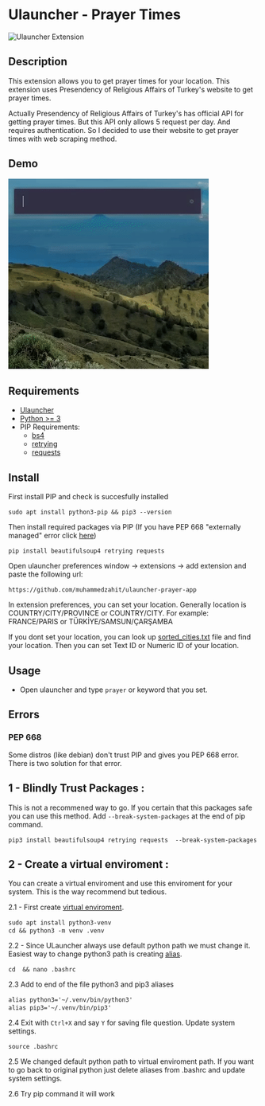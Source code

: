 # Ulauncher - Prayer Times

![Ulauncher Extension](https://img.shields.io/badge/Ulauncher-Extension-green.svg)

## Description

This extension allows you to get prayer times for your location. This extension uses Presendency of Religious Affairs of Turkey's website to get prayer times.

Actually Presendency of Religious Affairs of Turkey's has official API for getting prayer times. But this API only allows 5 request per day. And requires authentication. So I decided to use their website to get prayer times with web scraping method.

## Demo

![demo](video.gif)

## Requirements

- [Ulauncher](https://ulauncher.io/)
- [Python >= 3](https://www.python.org/)
- PIP Requirements:
    - [bs4](https://pypi.org/project/beautifulsoup4/)
    - [retrying](https://pypi.org/project/retrying/)
    - [requests](https://pypi.org/project/requests/)

## Install

First install PIP and check is succesfully installed

```
sudo apt install python3-pip && pip3 --version
```

Then install required packages via PIP (If you have PEP 668 "externally managed" error click [here](#pep-668))

```
pip install beautifulsoup4 retrying requests 
```

Open ulauncher preferences window -> extensions -> add extension and paste the following url:

```
https://github.com/muhammedzahit/ulauncher-prayer-app
```

In extension preferences, you can set your location. Generally location is COUNTRY/CITY/PROVINCE or COUNTRY/CITY. For example: FRANCE/PARIS or TÜRKİYE/SAMSUN/ÇARŞAMBA

If you dont set your location, you can look up [sorted_cities.txt](https://github.com/muhammedzahit/ulauncher-prayer-app/blob/main/sorted_cities.txt) file and find your location. Then you can set Text ID or Numeric ID of your location.

## Usage

- Open ulauncher and type `prayer` or keyword that you set.

## Errors

### PEP 668

Some distros (like debian) don't trust PIP and gives you PEP 668 error. There is two solution for that error.

## 1 - Blindly Trust Packages :

This is not a recommened way to go. If you certain that this packages safe you can use this method. Add `--break-system-packages` at the end of pip command.
```
pip3 install beautifulsoup4 retrying requests  --break-system-packages
```

## 2 - Create a virtual enviroment :

You can create a virtual enviroment and use this enviroment for your system. This is the way recommend but tedious.

2.1 - First create [virtual enviroment](https://docs.python.org/3/library/venv.html). 
```
sudo apt install python3-venv
cd && python3 -m venv .venv
```

2.2 - Since ULauncher always use default python path we must change it. Easiest way to change python3 path is creating [alias](https://www.baeldung.com/linux/create-alias).
```
cd  && nano .bashrc
```

2.3 Add to end of the file python3 and pip3 aliases
```
alias python3='~/.venv/bin/python3'
alias pip3='~/.venv/bin/pip3'
```

2.4 Exit with `Ctrl+X` and say `Y` for saving file question. Update system settings.
```
source .bashrc
```

2.5 We changed default python path to virtual enviroment path. If you want to go back to original python just delete aliases from .bashrc and update system settings. 

2.6 Try pip command it will work
